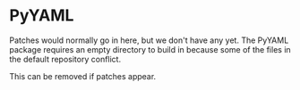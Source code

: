 # PyYAML

Patches would normally go in here, but we don't have any yet.
The PyYAML package requires an empty directory to build in because some of
the files in the default repository conflict.

This can be removed if patches appear.